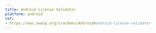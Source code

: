```yaml
---
title: Android License Validator
platform: android
ref:
- https://mas.owasp.org/crackmes/Android#android-license-validator
---
```

